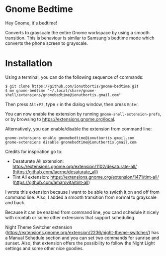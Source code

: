 # Gnome Bedtime

Hey Gnome, it's bedtime! 

Converts to grayscale the entire Gnome workspace by using a smooth transition. 
This is behaviour is similar to Samsung's bedtime mode which converts the phone screen to grayscale.

# Installation

Using a terminal, you can do the following sequence of commands:

```
$ git clone https://github.com/ionutbortis/gnome-bedtime.git
$ mv gnome-bedtime "~/.local/share/gnome-shell/extensions/gnomebedtime@ionutbortis.gmail.com"
```

Then press `Alt`+`F2`, type `r` in the dialog window, then press `Enter`.

You can now enable the extension by running `gnome-shell-extension-prefs`, or by
browsing to https://extensions.gnome.org/local.

Alternatively, you can enable/disable the extension from command line:
```
gnome-extensions enable gnomebedtime@ionutbortis.gmail.com
gnome-extensions disable gnomebedtime@ionutbortis.gmail.com
```

Credits for inspiration go to:
- Desaturate All extension: https://extensions.gnome.org/extension/1102/desaturate-all/ (https://github.com/laerne/desaturate_all)
- Tint All extension: https://extensions.gnome.org/extension/1471/tint-all/ (https://github.com/amarovita/tint-all)

I wrote this extension because I want to be able to swicth it on and off from command line. Also, I added a smooth transition from normal to grayscale and back.

Because it can be enabled from command line, you cand schedule it nicely with crontab or some other extensions that support scheduling.

Night Theme Switcher extension (https://extensions.gnome.org/extension/2236/night-theme-switcher/) has a Manual Schedule section and you can set two commands for sunrise and sunset. Also, that extension offers the possibility to follow the Night Light settings and some other nice goodies.
